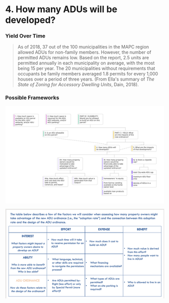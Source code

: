 # 4. How many ADUs will be developed?

### Yield Over Time

> As of 2018, 37 out of the 100 municipalities in the MAPC region allowed ADUs for non-family members. However, the number of permitted ADUs remains low. Based on the report, 2.5 units are permitted annually in each municipality on average, with the most being 15 per year. The 20 municipalities without requirements that occupants be family members averaged 1.8 permits for every 1,000 houses over a period of three years. (From Ella's summary of _The State of Zoning for Accessory Dwelling Units_, Dain, 2018).

### Possible Frameworks

![](<../../../.gitbook/assets/Org Chart 2.jpg>)

![](<../../../.gitbook/assets/image (5) (1).png>)
